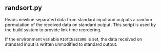 randsort.py
-----------

Reads newline separated data from standard input and outputs a random
permutation of the received data on standard output. This script is
used by the build system to provide link time reordering.

If the environment variable `RIOTINSECURE` is set, the data received on
standard input is written unmodified to standard output.
